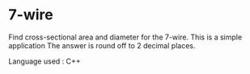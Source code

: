 # 7-wire
Find cross-sectional area and diameter for the 7-wire.
This is a simple application
The answer is round off to 2 decimal places.

Language used : C++
